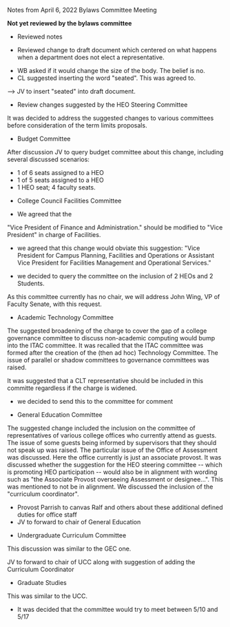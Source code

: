 Notes from April 6, 2022 Bylaws Committee Meeting

**Not yet reviewed by the bylaws committee**

* Reviewed notes

* Reviewed change to draft document which centered on what happens when a department does not elect a representative.

- WB asked if it would change the size of the body. The belief is no.
- CL suggested inserting the word "seated". This was agreed to.

--> JV to insert "seated" into draft document.

* Review changes suggested by the HEO Steering Committee

It was decided to address the suggested changes to various committees before consideration of the term limits proposals.

* Budget Committee

After discussion JV to query budget committee about this change, including several discussed scenarios:

- 1 of 6 seats assigned to a HEO
- 1 of 5 seats assigned to a HEO
- 1 HEO seat; 4 faculty seats.

* College Council Facilities Committee

- We agreed that the

"Vice President of Finance and Administration." should be modified to "Vice President" in charge of Facilities.

- we agreed that this change would obviate this suggestion: "Vice President for Campus Planning, Facilities and Operations or Assistant Vice President for Facilities Management and Operational Services."

- we decided to query the committee on the inclusion of 2 HEOs and 2 Students.

As this committee currently has no chair, we will address John Wing, VP of Faculty Senate, with this request.

* Academic Technology Committee

The suggested  broadening of the charge to cover the gap of a college governance committee to discuss non-academic computing would bump into the ITAC committee. It was recalled that the ITAC committee was formed after the creation of the (then ad hoc) Technology Committee. The issue of parallel or shadow committees to governance committees was raised.

It was suggested that a CLT representative should be included in this committe regardless if the charge is widened.

- we decided to send this to the committee for comment


* General Education Committee

The suggested change included the inclusion on the committee of representatives of various college offices who currently attend as guests. The issue of some guests being informed by supervisors that they should not speak up was raised. The particular issue of the Office of Assessment was discussed. Here the office currently is just an associate provost. It was discussed whether the suggestion for the HEO steering committee -- which is promoting HEO participation -- would also be in alignment with wording such as "the Associate Provost overseeing Assessment or designee...". This was mentioned to not be in alignment. We discussed the inclusion of the "curriculum coordinator".


- Provost Parrish to canvas Ralf and others about these additional defined duties for office staff
- JV to forward to chair of General Education

* Undergraduate Curriculum Committee

This discussion was similar to the GEC one.

JV to forward to chair of UCC along with suggestion of adding the Curriculum Coordinator

* Graduate Studies

This was similar to the UCC.


* It was decided that the committee would try to meet between 5/10 and 5/17
